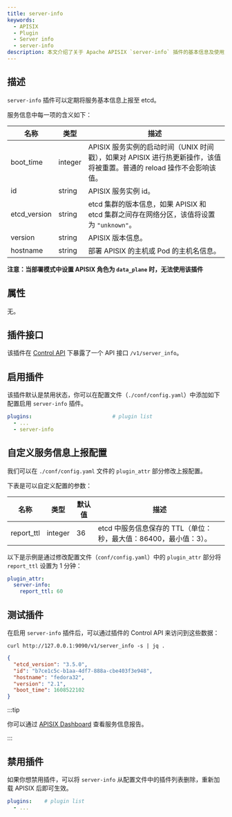 ```yaml
---
title: server-info
keywords:
  - APISIX
  - Plugin
  - Server info
  - server-info
description: 本文介绍了关于 Apache APISIX `server-info` 插件的基本信息及使用方法。
---
```


<!--
#
# Licensed to the Apache Software Foundation (ASF) under one or more
# contributor license agreements.  See the NOTICE file distributed with
# this work for additional information regarding copyright ownership.
# The ASF licenses this file to You under the Apache License, Version 2.0
# (the "License"); you may not use this file except in compliance with
# the License.  You may obtain a copy of the License at
#
#     http://www.apache.org/licenses/LICENSE-2.0
#
# Unless required by applicable law or agreed to in writing, software
# distributed under the License is distributed on an "AS IS" BASIS,
# WITHOUT WARRANTIES OR CONDITIONS OF ANY KIND, either express or implied.
# See the License for the specific language governing permissions and
# limitations under the License.
#
-->

## 描述

`server-info` 插件可以定期将服务基本信息上报至 etcd。

服务信息中每一项的含义如下：

| 名称             | 类型    | 描述                                                                                                                   |
| ---------------- | ------- | --------------------------------------------------------------------------------------------------------------------- |
| boot_time        | integer | APISIX 服务实例的启动时间（UNIX 时间戳），如果对 APISIX 进行热更新操作，该值将被重置。普通的 reload 操作不会影响该值。         |
| id               | string  | APISIX 服务实例 id。                                                                                                   |
| etcd_version     | string  | etcd 集群的版本信息，如果 APISIX 和 etcd 集群之间存在网络分区，该值将设置为 `"unknown"`。                                   |
| version          | string  | APISIX 版本信息。                                                                                                       |
| hostname         | string  | 部署 APISIX 的主机或 Pod 的主机名信息。                                                                                  |

**注意：当部署模式中设置 APISIX 角色为 `data_plane` 时，无法使用该插件**

## 属性

无。

## 插件接口

该插件在 [Control API](../control-api.md) 下暴露了一个 API 接口 `/v1/server_info`。

## 启用插件

该插件默认是禁用状态，你可以在配置文件（`./conf/config.yaml`）中添加如下配置启用 `server-info` 插件。

```yaml title="conf/config.yaml"
plugins:                          # plugin list
  - ...
  - server-info
```

## 自定义服务信息上报配置

我们可以在 `./conf/config.yaml` 文件的 `plugin_attr` 部分修改上报配置。

下表是可以自定义配置的参数：

| 名称            | 类型    | 默认值  | 描述                                                               |
| --------------- | ------- | ------ | --------------------------------------------------------------- |
| report_ttl      | integer | 36     | etcd 中服务信息保存的 TTL（单位：秒，最大值：86400，最小值：3）。|

以下是示例是通过修改配置文件（`conf/config.yaml`）中的 `plugin_attr` 部分将 `report_ttl` 设置为 1 分钟：

```yaml title="conf/config.yaml"
plugin_attr:
  server-info:
    report_ttl: 60
```

## 测试插件

在启用 `server-info` 插件后，可以通过插件的 Control API 来访问到这些数据：

```shell
curl http://127.0.0.1:9090/v1/server_info -s | jq .
```

```JSON
{
  "etcd_version": "3.5.0",
  "id": "b7ce1c5c-b1aa-4df7-888a-cbe403f3e948",
  "hostname": "fedora32",
  "version": "2.1",
  "boot_time": 1608522102
}
```

:::tip

你可以通过 [APISIX Dashboard](/docs/dashboard/USER_GUIDE) 查看服务信息报告。

:::

## 禁用插件

如果你想禁用插件，可以将 `server-info` 从配置文件中的插件列表删除，重新加载 APISIX 后即可生效。

```yaml title="conf/config.yaml"
plugins:    # plugin list
  - ...
```
